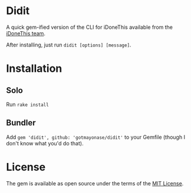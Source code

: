 # Didit

A quick gem-ified version of the CLI for iDoneThis available from the [iDoneThis team](https://github.com/idonethis/didit-cli-client).

After installing, just run `didit [options] [message]`.

# Installation

## Solo
Run `rake install`

## Bundler
Add `gem 'didit', github: 'gotmayonase/didit'` to your Gemfile (though I don't know what you'd do that).

# License

The gem is available as open source under the terms of the [MIT License](http://opensource.org/licenses/MIT).

